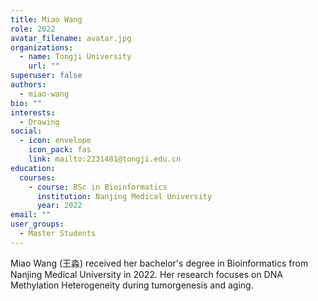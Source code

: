 ```yaml
---
title: Miao Wang
role: 2022
avatar_filename: avatar.jpg
organizations:
  - name: Tongji University
    url: ""
superuser: false
authors:
  - miao-wang
bio: ""
interests:
  - Drawing
social:
  - icon: envelope
    icon_pack: fas
    link: mailto:2231481@tongji.edu.cn
education:
  courses:
    - course: BSc in Bioinformatics
      institution: Nanjing Medical University
      year: 2022
email: ""
user_groups:
  - Master Students
---
```

Miao Wang (王淼) received her bachelor's degree in Bioinformatics from Nanjing Medical University in 2022. Her research focuses on DNA Methylation Heterogeneity during tumorgenesis and aging.
